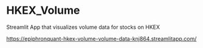 # HKEX_Volume
Streamlit App that visualizes volume data for stocks on HKEX

https://epiphronquant-hkex-volume-volume-data-knj864.streamlitapp.com/
